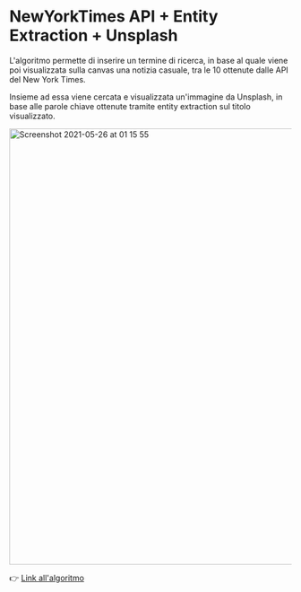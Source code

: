 # NewYorkTimes API + Entity Extraction + Unsplash

L'algoritmo permette di inserire un termine di ricerca, in base al quale viene poi visualizzata sulla canvas una notizia casuale, tra le 10 ottenute dalle API del New York Times.

Insieme ad essa viene cercata e visualizzata un'immagine da Unsplash, in base alle parole chiave ottenute tramite entity extraction sul titolo visualizzato.

<img width="778" alt="Screenshot 2021-05-26 at 01 15 55" src="https://user-images.githubusercontent.com/76455312/119580065-00386b00-bdc0-11eb-8e52-5ee4e9188ed8.png">

👉 [Link all'algoritmo](https://editor.p5js.org/emanuelepizzuti/full/cTKYcBfMM)
